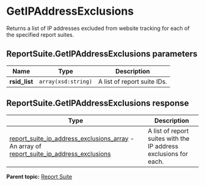 # GetIPAddressExclusions

Returns a list of IP addresses excluded from website tracking for each of the specified report suites.

## ReportSuite.GetIPAddressExclusions parameters

|Name|Type|Description|
|----|----|-----------|
| **rsid_list** | `array(xsd:string)` |A list of report suite IDs.|

## ReportSuite.GetIPAddressExclusions response

|Type|Description|
|----|-----------|
| [report_suite_ip_address_exclusions_array](../../data_types/r_report_suite_ip_address_exclusions_array.md#) - An array of [report_suite_ip_address_exclusions](../../data_types/r_report_suite_ip_address_exclusions.md#)|A list of report suites with the IP address exclusions for each.|

**Parent topic:** [Report Suite](../../methods/report_suite/r_methods_reportsuite.md)

